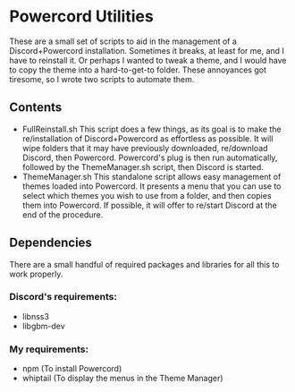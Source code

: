 # Powercord Utilities
These are a small set of scripts to aid in the management of a Discord+Powercord installation. Sometimes it breaks, at least for me, and I have to reinstall it. Or perhaps I wanted to tweak a theme, and I would have to copy the theme into a hard-to-get-to folder. These annoyances got tiresome, so I wrote two scripts to automate them.
## Contents
* FullReinstall.sh
	This script does a few things, as its goal is to make the re/installation of Discord+Powercord as effortless as possible.
	It will wipe folders that it may have previously downloaded, re/download Discord, then Powercord.
	Powercord's plug is then run automatically, followed by the ThemeManager.sh script, then Discord is started.
* ThemeManager.sh
	This standalone script allows easy management of themes loaded into Powercord.
	It presents a menu that you can use to select which themes you wish to use from a folder, and then copies them into Powercord.
	If possible, it will offer to re/start Discord at the end of the procedure.
	
## Dependencies
There are a small handful of required packages and libraries for all this to work properly.
### Discord's requirements:
* libnss3
* libgbm-dev
### My requirements:
* npm (To install Powercord)
* whiptail (To display the menus in the Theme Manager)
